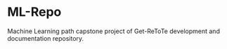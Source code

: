 # ML-Repo
Machine Learning path capstone project of Get-ReToTe development and documentation repository.
